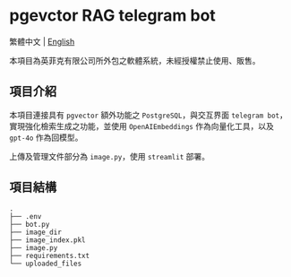 # pgevctor RAG telegram bot

繁體中文 | [English](README.md)

本項目為英菲克有限公司所外包之軟體系統，未經授權禁止使用、販售。

## 項目介紹

本項目連接具有 `pgvector` 額外功能之 `PostgreSQL`，與交互界面 `telegram bot`，實現強化檢索生成之功能，並使用 `OpenAIEmbeddings` 作為向量化工具，以及 `gpt-4o` 作為回模型。

上傳及管理文件部分為 `image.py`，使用 `streamlit` 部署。

## 項目結構
```tree
.
├── .env
├── bot.py
├── image_dir
├── image_index.pkl
├── image.py
├── requirements.txt
└── uploaded_files
```


